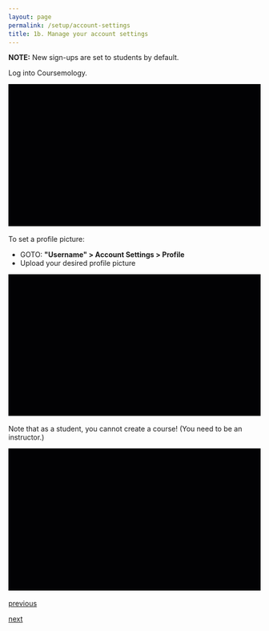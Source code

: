 ```yaml
---
layout: page
permalink: /setup/account-settings
title: 1b. Manage your account settings
---
```


**NOTE:** New sign-ups are set to students by default.

Log into Coursemology.

![1B-1](/images/1B-1.gif)

To set a profile picture: 
  * GOTO: **"Username" > Account Settings > Profile**
  * Upload your desired profile picture

![1B-2](/images/1B-2.gif)

Note that as a student, you cannot create a course! (You need to be an instructor.)

![1B-3](/images/1B-3.gif)

[previous](/setup/create-account)

[next](/coursemology/settings)